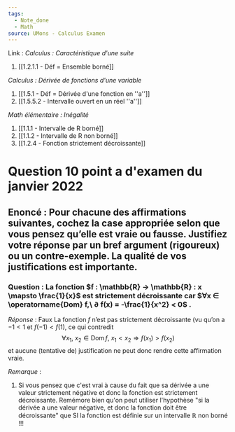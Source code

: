 ```yaml
---
tags:
  - Note_done
  - Math
source: UMons - Calculus Examen
---
```


Link :
_Calculus : Caractéristique d'une suite_
1. [[1.2.1.1 - Déf = Ensemble borné]]

_Calculus : Dérivée de fonctions d'une variable_
1. [[1.5.1 - Déf = Dérivée d'une fonction en ''a'']]
2. [[1.5.5.2 - Intervalle ouvert en un réel ''a'']]

_Math élémentaire : Inégalité_
1. [[1.1.1 - Intervalle de R borné]]
2. [[1.1.2 - Intervalle de R non borné]]
3. [[1.2.4 - Fonction strictement décroissante]]



# Question 10 point a d'examen du janvier 2022
## Enoncé : Pour chacune des affirmations suivantes, cochez la case appropriée selon que vous pensez qu’elle est vraie ou fausse. Justifiez votre réponse par un bref argument (rigoureux) ou un contre-exemple. La qualité de vos justifications est importante.
### Question : La fonction $f : \mathbb{R} → \mathbb{R} : x \mapsto \frac{1}{x}$ est strictement décroissante car $∀x ∈ \operatorname{Dom} f,\ ∂ f(x) = -\frac{1}{x^2} < 0$ .
_Réponse_ : Faux
La fonction $f$ n’est pas strictement décroissante (vu qu’on a $−1 < 1$ et $f(−1) < f(1)$, ce qui contredit $$\forall x_1,\ x_2 \in \operatorname{Dom}f,\ x_1 < x_2 \Rightarrow f(x_1) > f(x_2)$$ et aucune (tentative de) justification ne peut donc rendre cette affirmation vraie.

_Remarque_ :
1. Si vous pensez que c'est vrai à cause du fait que sa dérivée a une valeur strictement négative et donc la fonction est strictement décroissante. Remémore bien qu'on peut utiliser l'hypothèse "si la dérivée a une valeur négative, et donc la fonction doit être décroissante" que SI la fonction est définie sur un intervalle $\mathbb{R}$ non borné !!!